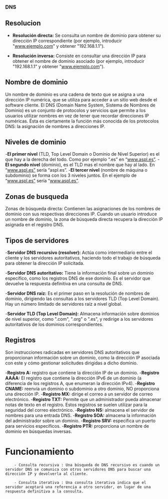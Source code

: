  ### DNS ###

## Resolucion
- **Resolución directa:** Se consulta un nombre de dominio para obtener su dirección IP correspondiente (por ejemplo, introducir "www.ejemplo.com" y obtener "192.168.1.1").

- **Resolución inversa:** Consiste en consultar una dirección IP para obtener el nombre de dominio asociado (por ejemplo, introducir "192.168.1.1" y obtener "www.ejemplo.com").

## Nombre de dominio
Un nombre de dominio es una cadena de texto que se asigna a una dirección IP numérica, que se utiliza para acceder a un sitio web desde el software cliente.
El DNS (Domain Name System, Sistema de Nombres de Dominio) es un conjunto de protocolos y servicios que permite a los usuarios utilizar nombres en vez de tener que recordar direcciones IP numéricas. Ésta es ciertamente la función más conocida de los protocolos DNS: la asignación de nombres a direcciones IP.

## Niveles de dominio
-**El primer nivel** (TLD, Top Level Domain o Dominio de Nivel Superior) es el que hay a la derecha del todo. Como por ejemplo “.es” en “www.aspl.es”.
-**El segundo nivel** (dominio), es el TLD mas el nombre que hay al lado. En “www.aspl.es” sería “aspl.es”.
-**El tercer nivel** (nombre de máquina o subdominio) se forma con los 3 niveles juntos. En el ejemplo de “www.aspl.es” sería “www.aspl.es”.

## Zonas de busqueda
Zonas de búsqueda directa: Contienen las asignaciones de los nombres de dominio con sus respectivas direcciones IP. Cuando un usuario introduce un nombre de dominio, la zona de búsqueda directa recupera la dirección IP asignada en el registro DNS.

## Tipos de servidores
-**Servidor DNS recursivo (resolver):** Actúa como intermediario entre el cliente y los servidores autoritativos, haciendo todo el trabajo de búsqueda para obtener la dirección IP solicitada.

-**Servidor DNS autoritativo:** Tiene la información final sobre un dominio específico, como los registros DNS de ese dominio. Es el servidor que devuelve la respuesta definitiva en una consulta de DNS.

-**Servidor DNS raíz:** Es el primer paso en la resolución de nombres de dominio, dirigiendo las consultas a los servidores TLD (Top Level Domain). Hay un número limitado de servidores raíz a nivel global.

-**Servidor TLD (Top Level Domain):** Almacena información sobre dominios de nivel superior, como ".com", ".org" o ".es", y redirige a los servidores autoritativos de los dominios correspondientes.

## Registros
Son instrucciones radicadas en servidores DNS autoritativos que proporcionan información sobre un dominio, como la dirección IP asociada con este y cómo gestionar solicitudes dirigidas a dicho dominio.

-**Registro A:** registro que contiene la dirección IP de un dominio.
-**Registro AAAA:** El registro que contiene la dirección IPv6 de un dominio (a diferencia de los registros A, que enumeran la dirección IPv4).
-**Registro CNAME:** reenvía un dominio o subdominio a otro dominio, NO proporciona una dirección IP. 
-**Registro MX:** dirige el correo a un servidor de correo electrónico.
-**Registro TXT:** Permite que un administrador pueda almacenar notas de texto en el registro. Estos registros se suelen utilizar para la seguridad del correo electrónico.
-**Registro NS:** almacena el servidor de nombres para una entrada DNS.
-**Registro SOA:** almacena la información del administrador sobre un dominio.
-**Registro SRV:** especifica un puerto para servicios específicos.
-**Registro PTR:** proporciona un nombre de dominio en búsquedas inversas.

# Funcionamiento


        - Consulta recursiva : Una búsqueda de DNS recursivo es cuando un servidor DNS se comunica con otros servidores DNS para buscar una dirección IP y devolverla al cliente.

        - Consulta iterativa : Una consulta iterativa indica que el servidor aceptará una referencia a otro servidor, en lugar de una respuesta definitiva a la consulta.
